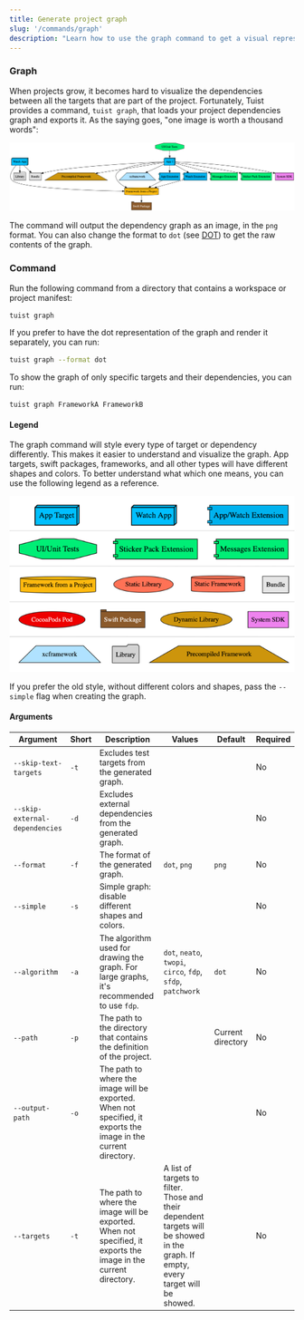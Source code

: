 ```yaml
---
title: Generate project graph
slug: '/commands/graph'
description: "Learn how to use the graph command to get a visual representation of your project's dependency graph"
---
```


### Graph

When projects grow, it becomes hard to visualize the dependencies between all the targets that are part of the project.
Fortunately, Tuist provides a command, `tuist graph`, that loads your project dependencies graph and exports it. As the
saying goes, "one image is worth a thousand words":

![Sample graph exported with the graph command](assets/GraphExample.png)

The command will output the dependency graph as an image, in the `png` format.
You can also change the format to `dot` (see [DOT](<https://en.wikipedia.org/wiki/DOT_(graph_description_language)>))
to get the raw contents of the graph.

### Command

Run the following command from a directory that contains a workspace or project manifest:

```bash
tuist graph
```

If you prefer to have the dot representation of the graph and render it separately, you can run:

```bash
tuist graph --format dot
```

To show the graph of only specific targets and their dependencies, you can run:

```
tuist graph FrameworkA FrameworkB
```

#### Legend

The graph command will style every type of target or dependency differently. This makes it easier to understand
and visualize the graph. App targets, swift packages, frameworks, and all other types will have different shapes and colors.
To better understand what which one means, you can use the following legend as a reference.

![Legend: different types of dependencies and targets and their styles in the graph](assets/Legend.png)

If you prefer the old style, without different colors and shapes, pass the `--simple` flag when creating the graph.

#### Arguments

| Argument                       | Short | Description                                                                                                      | Values                                                                                                                             | Default           | Required |
| ------------------------------ | ----- | ---------------------------------------------------------------------------------------------------------------- | ---------------------------------------------------------------------------------------------------------------------------------- | ----------------- | -------- |
| `--skip-text-targets`          | `-t`  | Excludes test targets from the generated graph.                                                                  |                                                                                                                                    |                   | No       |
| `--skip-external-dependencies` | `-d`  | Excludes external dependencies from the generated graph.                                                         |                                                                                                                                    |                   | No       |
| `--format`                     | `-f`  | The format of the generated graph.                                                                               | `dot`, `png`                                                                                                                       | `png`             | No       |
| `--simple`                     | `-s`  | Simple graph: disable different shapes and colors.                                                               |                                                                                                                                    |                   | No       |
| `--algorithm`                  | `-a`  | The algorithm used for drawing the graph. For large graphs, it's recommended to use `fdp`.                       | `dot`, `neato`, `twopi`, `circo`, `fdp`, `sfdp`, `patchwork`                                                                       | `dot`             | No       |
| `--path`                       | `-p`  | The path to the directory that contains the definition of the project.                                           |                                                                                                                                    | Current directory | No       |
| `--output-path`                | `-o`  | The path to where the image will be exported. When not specified, it exports the image in the current directory. |                                                                                                                                    |                   | No       |
| `--targets`                    | `-t`  | The path to where the image will be exported. When not specified, it exports the image in the current directory. | A list of targets to filter. Those and their dependent targets will be showed in the graph. If empty, every target will be showed. |                   | No       |
